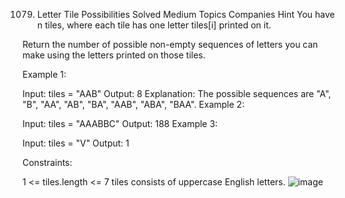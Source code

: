 1079. Letter Tile Possibilities
Solved
Medium
Topics
Companies
Hint
You have n  tiles, where each tile has one letter tiles[i] printed on it.

Return the number of possible non-empty sequences of letters you can make using the letters printed on those tiles.



Example 1:

Input: tiles = "AAB"
Output: 8
Explanation: The possible sequences are "A", "B", "AA", "AB", "BA", "AAB", "ABA", "BAA".
Example 2:

Input: tiles = "AAABBC"
Output: 188
Example 3:

Input: tiles = "V"
Output: 1


Constraints:

1 <= tiles.length <= 7
tiles consists of uppercase English letters.
![image](https://github.com/user-attachments/assets/513aabcd-d88f-4b72-973a-e6a1989673b2)
